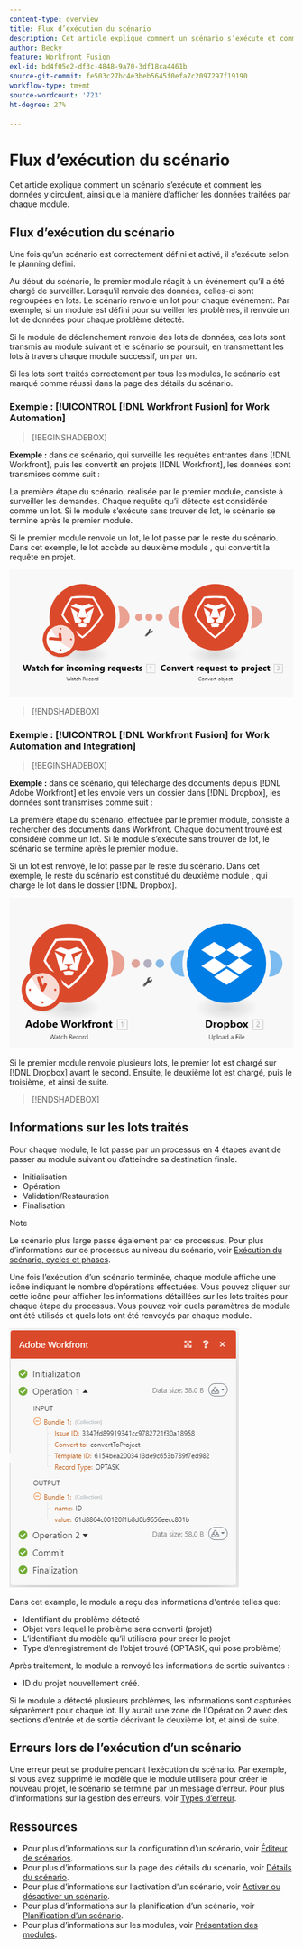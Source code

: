 ```yaml
---
content-type: overview
title: Flux d’exécution du scénario
description: Cet article explique comment un scénario s’exécute et comment les données y circulent. Il explique également où vous pouvez trouver des informations sur vos données traitées et comment les lire.
author: Becky
feature: Workfront Fusion
exl-id: bd4f05e2-df3c-4848-9a70-3df18ca4461b
source-git-commit: fe503c27bc4e3beb5645f0efa7c2097297f19190
workflow-type: tm+mt
source-wordcount: '723'
ht-degree: 27%

---
```


# Flux d’exécution du scénario

Cet article explique comment un scénario s’exécute et comment les données y circulent, ainsi que la manière d’afficher les données traitées par chaque module.

## Flux d’exécution du scénario

Une fois qu’un scénario est correctement défini et activé, il s’exécute selon le planning défini.

Au début du scénario, le premier module réagit à un événement qu’il a été chargé de surveiller. Lorsqu’il renvoie des données, celles-ci sont regroupées en lots. Le scénario renvoie un lot pour chaque événement. Par exemple, si un module est défini pour surveiller les problèmes, il renvoie un lot de données pour chaque problème détecté.

Si le module de déclenchement renvoie des lots de données, ces lots sont transmis au module suivant et le scénario se poursuit, en transmettant les lots à travers chaque module successif, un par un.

Si les lots sont traités correctement par tous les modules, le scénario est marqué comme réussi dans la page des détails du scénario.

### Exemple : [!UICONTROL [!DNL Workfront Fusion] for Work Automation]

>[!BEGINSHADEBOX]

**Exemple :** dans ce scénario, qui surveille les requêtes entrantes dans [!DNL Workfront], puis les convertit en projets [!DNL Workfront], les données sont transmises comme suit :

La première étape du scénario, réalisée par le premier module, consiste à surveiller les demandes. Chaque requête qu’il détecte est considérée comme un lot. Si le module s’exécute sans trouver de lot, le scénario se termine après le premier module.

Si le premier module renvoie un lot, le lot passe par le reste du scénario. Dans cet exemple, le lot accède au deuxième module , qui convertit la requête en projet.

![](assets/example-execution-flow-wf-only.png)

>[!ENDSHADEBOX]

### Exemple : [!UICONTROL [!DNL Workfront Fusion] for Work Automation and Integration]

>[!BEGINSHADEBOX]

**Exemple :** dans ce scénario, qui télécharge des documents depuis [!DNL Adobe Workfront] et les envoie vers un dossier dans [!DNL Dropbox], les données sont transmises comme suit :

La première étape du scénario, effectuée par le premier module, consiste à rechercher des documents dans Workfront. Chaque document trouvé est considéré comme un lot. Si le module s’exécute sans trouver de lot, le scénario se termine après le premier module.

Si un lot est renvoyé, le lot passe par le reste du scénario. Dans cet exemple, le reste du scénario est constitué du deuxième module , qui charge le lot dans le dossier [!DNL Dropbox].

![](assets/example-execution-flow-wf-dropbox.png)

Si le premier module renvoie plusieurs lots, le premier lot est chargé sur [!DNL Dropbox] avant le second. Ensuite, le deuxième lot est chargé, puis le troisième, et ainsi de suite.

>[!ENDSHADEBOX]

## Informations sur les lots traités

Pour chaque module, le lot passe par un processus en 4 étapes avant de passer au module suivant ou d’atteindre sa destination finale.

* Initialisation
* Opération
* Validation/Restauration
* Finalisation

>[!NOTE]
>
>Le scénario plus large passe également par ce processus. Pour plus d’informations sur ce processus au niveau du scénario, voir [Exécution du scénario, cycles et phases](/help/workfront-fusion/references/scenarios/scenario-execution-cycles-phases.md).

Une fois l’exécution d’un scénario terminée, chaque module affiche une icône indiquant le nombre d’opérations effectuées. Vous pouvez cliquer sur cette icône pour afficher les informations détaillées sur les lots traités pour chaque étape du processus. Vous pouvez voir quels paramètres de module ont été utilisés et quels lots ont été renvoyés par chaque module.

![](assets/Info-processed-bundles.png)

Dans cet example, le module a reçu des informations d&#39;entrée telles que:

* Identifiant du problème détecté
* Objet vers lequel le problème sera converti (projet)
* L’identifiant du modèle qu’il utilisera pour créer le projet
* Type d’enregistrement de l’objet trouvé (OPTASK, qui pose problème)

Après traitement, le module a renvoyé les informations de sortie suivantes :

* ID du projet nouvellement créé.

Si le module a détecté plusieurs problèmes, les informations sont capturées séparément pour chaque lot. Il y aurait une zone de l&#39;Opération 2 avec des sections d&#39;entrée et de sortie décrivant le deuxième lot, et ainsi de suite.

## Erreurs lors de l’exécution d’un scénario

Une erreur peut se produire pendant l’exécution du scénario. Par exemple, si vous avez supprimé le modèle que le module utilisera pour créer le nouveau projet, le scénario se termine par un message d’erreur. Pour plus d’informations sur la gestion des erreurs, voir [Types d’erreur](/help/workfront-fusion/references/errors/error-processing.md).

## Ressources

* Pour plus d’informations sur la configuration d’un scénario, voir [Éditeur de scénarios](/help/workfront-fusion/get-started-with-fusion/navigate-fusion/scenario-editor.md).
* Pour plus d’informations sur la page des détails du scénario, voir [Détails du scénario](/help/workfront-fusion/get-started-with-fusion/navigate-fusion/scenario-details.md).
* Pour plus d’informations sur l’activation d’un scénario, voir [ Activer ou désactiver un scénario](/help/workfront-fusion/manage-scenarios/activate-deactivate-scenarios.md).
* Pour plus d’informations sur la planification d’un scénario, voir [Planification d’un scénario](/help/workfront-fusion/create-scenarios/config-scenarios-settings/schedule-a-scenario.md).
* Pour plus d’informations sur les modules, voir [Présentation des modules](/help/workfront-fusion/get-started-with-fusion/understand-fusion/module-overview.md).
